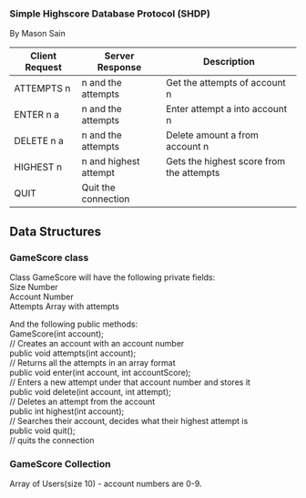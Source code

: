 
### Simple Highscore Database Protocol (SHDP)
By Mason Sain

| Client Request | Server Response       | Description                              |
|----------------|-----------------------|------------------------------------------|
| ATTEMPTS n     | n and the attempts    | Get the attempts of account n            |
| ENTER n a      | n and the attempts    | Enter attempt a into account n           |
| DELETE n a     | n and the attempts    | Delete amount a from account n           |
| HIGHEST n      | n and highest attempt | Gets the highest score from the attempts |
| QUIT           | Quit the connection   |                                          |

## Data Structures
### GameScore class
Class GameScore will have the following private fields: <br>
Size Number <br>
Account Number <br>
Attempts Array with attempts <br>

And the following public methods: <br>
GameScore(int account); <br>
// Creates an account with an account number <br>
public void attempts(int account); <br>
// Returns all the attempts in an array format <br>
public void enter(int account, int accountScore); <br>
// Enters a new attempt under that account number and stores it <br>
public void delete(int account, int attempt); <br>
// Deletes an attempt from the account <br>
public int highest(int account); <br>
// Searches their account, decides what their highest attempt is <br>
public void quit(); <br>
// quits the connection <br>

### GameScore Collection
Array of Users(size 10) - account numbers are 0-9.

